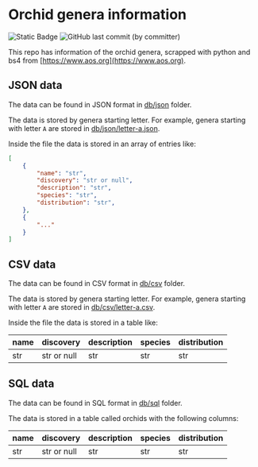 # Orchid genera information

![Static Badge](https://img.shields.io/badge/python-3.9-blue?logo=python&label=python)
![GitHub last commit (by committer)](https://img.shields.io/github/last-commit/parzival1918/orchids-genera-db)

This repo has information of the orchid genera, scrapped with python and bs4 from [https://www.aos.org](https://www.aos.org).

## JSON data

The data can be found in JSON format in [db/json](db/json) folder.

The data is stored by genera starting letter. For example, genera starting with letter `A` are stored in [db/json/letter-a.json](db/json/letter-a.json).

Inside the file the data is stored in an array of entries like:

```json
[
    {
        "name": "str",
        "discovery": "str or null",
        "description": "str",
        "species": "str",
        "distribution": "str",
    },
    {
        "..."
    }
]
```

## CSV data

The data can be found in CSV format in [db/csv](db/csv) folder.

The data is stored by genera starting letter. For example, genera starting with letter `A` are stored in [db/csv/letter-a.csv](db/csv/letter-a.csv).

Inside the file the data is stored in a table like:

| name | discovery | description | species | distribution |
| ---- | --------- | ----------- | ------- | ------------ |
| str  | str or null | str | str | str |

## SQL data

The data can be found in SQL format in [db/sql](db/sql) folder.

The data is stored in a table called orchids with the following columns:

| name | discovery | description | species | distribution |
| ---- | --------- | ----------- | ------- | ------------ |
| str  | str or null | str | str | str |